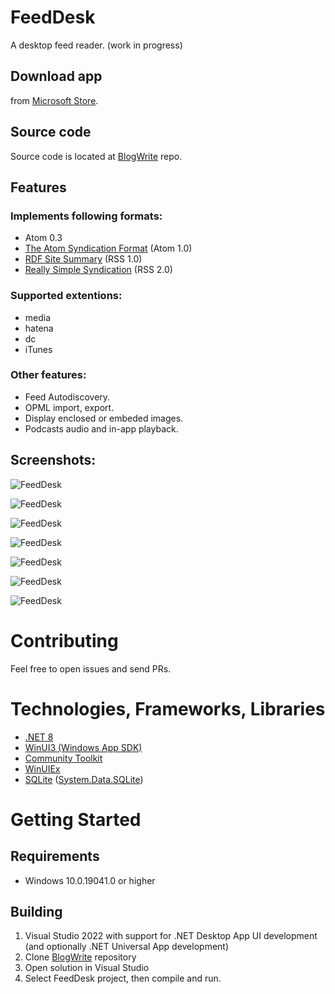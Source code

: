 # FeedDesk


A desktop feed reader. (work in progress)

## Download app
from [Microsoft Store](https://www.microsoft.com/store/apps/9PGDGKFSV6L9).

## Source code
Source code is located at [BlogWrite](https://github.com/torum/BlogWrite) repo.

## Features
### Implements following formats:  
* Atom 0.3
* [The Atom Syndication Format](https://tools.ietf.org/html/rfc4287) (Atom 1.0)
* [RDF Site Summary](https://www.w3.org/2001/09/rdfprimer/rss.html) (RSS 1.0)
* [Really Simple Syndication](https://validator.w3.org/feed/docs/rss2.html) (RSS 2.0)

### Supported extentions:
* media
* hatena
* dc
* iTunes

### Other features:
* Feed Autodiscovery.
* OPML import, export.
* Display enclosed or embeded images.
* Podcasts audio and in-app playback.

## Screenshots:

![FeedDesk](https://github.com/torum/BlogWrite/blob/master/docs/images/FeedDesk-Screenshot1-Dark.png?raw=true) 

![FeedDesk](https://github.com/torum/BlogWrite/blob/master/docs/images/FeedDesk-Screenshot1-Light.png?raw=true) 

![FeedDesk](https://github.com/torum/BlogWrite/blob/master/docs/images/FeedDesk-Screenshot1-Dark-Text.png?raw=true) 

![FeedDesk](https://github.com/torum/BlogWrite/blob/master/docs/images/FeedDesk-Screenshot1-Dark-Podcast.png?raw=true) 

![FeedDesk](https://github.com/torum/BlogWrite/blob/master/docs/images/FeedDesk-Screenshot1-Acrylic-Dark.png?raw=true) 

![FeedDesk](https://github.com/torum/BlogWrite/blob/master/docs/images/FeedDesk-Screenshot1-Acrylic-Light.png?raw=true) 

![FeedDesk](https://github.com/torum/BlogWrite/blob/master/docs/images/FeedDesk-Screenshot1-Light-vertical.png?raw=true) 

# Contributing
Feel free to open issues and send PRs. 

# Technologies, Frameworks, Libraries
* [.NET 8](https://github.com/dotnet/runtime)  
* [WinUI3 (Windows App SDK)](https://github.com/microsoft/WindowsAppSDK) 
* [Community Toolkit](https://github.com/CommunityToolkit) 
* [WinUIEx](https://github.com/dotMorten/WinUIEx)
* [SQLite](https://github.com/sqlite/sqlite) ([System.Data.SQLite](https://system.data.sqlite.org/index.html/doc/trunk/www/index.wiki))

# Getting Started

## Requirements
* Windows 10.0.19041.0 or higher

## Building
1. Visual Studio 2022 with support for .NET Desktop App UI development (and optionally .NET Universal App development)
2. Clone [BlogWrite](https://github.com/torum/BlogWrite) repository
3. Open solution in Visual Studio
4. Select FeedDesk project, then compile and run.
